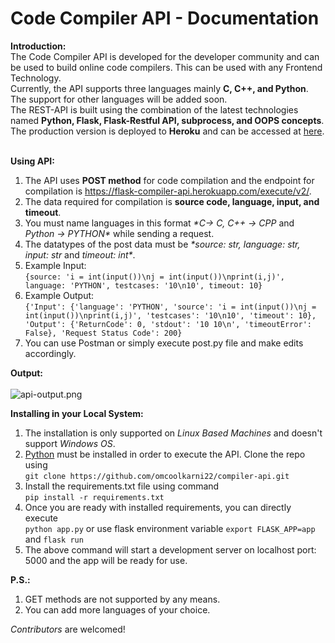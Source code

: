 # Code Compiler API - Documentation
**Introduction:**<br>
The Code Compiler API is developed for the developer community and can be used to build online code compilers. This can be used with any Frontend Technology.<br>
Currently, the API supports three languages mainly __C, C++, and Python__. The support for other languages will be added soon.<br>
The REST-API is built using the combination of the latest technologies named __Python, Flask, Flask-Restful API, subprocess, and OOPS concepts__.<br>
The production version is deployed to __Heroku__ and can be accessed at [here](https://flask-compiler-api.herokuapp.com).<br>
<br>

**Using API:**<br>
1. The API uses __POST method__ for code compilation and the endpoint for compilation is https://flask-compiler-api.herokuapp.com/execute/v2/.
2. The data required for compilation is __source code, language, input, and timeout__.
3. You must name languages in this format _*C-> C, C++ -> CPP_ and _Python -> PYTHON*_ while sending a request.
4. The datatypes of the post data must be _*source: str, language: str, input: str_ and _timeout: int*_.
5. Example Input: <br>
```{source: 'i = int(input())\nj = int(input())\nprint(i,j)', language: 'PYTHON', testcases: '10\n10', timeout: 10}```
6. Example Output: <br> 
```{'Input': {'language': 'PYTHON', 'source': 'i = int(input())\nj = int(input())\nprint(i,j)', 'testcases': '10\n10', 'timeout': 10}, 'Output': {'ReturnCode': 0, 'stdout': '10 10\n', 'timeoutError': False}, 'Request Status Code': 200}```
7. You can use Postman or simply execute post.py file and make edits accordingly.

**Output:**<br><br>
![api-output.png](api_output.PNG)

**Installing in your Local System:**
1. The installation is only supported on _*Linux Based Machines*_ and doesn't support _*Windows OS*_.
2. [Python](https://www.python.org/downloads/) must be installed in order to execute the API. Clone the repo using <br>
```git clone https://github.com/omcoolkarni22/compiler-api.git```
3. Install the requirements.txt file using command <br>
```pip install -r requirements.txt```
4. Once you are ready with installed requirements, you can directly execute <br>
```python app.py``` or use flask environment variable ```export FLASK_APP=app``` and ```flask run```
6. The above command will start a development server on localhost port: 5000 and the app will be ready for use.

**P.S.:** <br>
1. GET methods are not supported by any means.
2. You can add more languages of your choice.

*Contributors* are welcomed!
